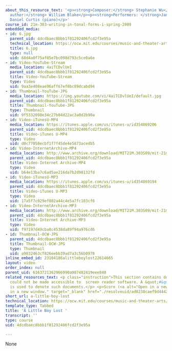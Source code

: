 ```yaml
---
about_this_resource_text: '<p><strong>Composer:</strong> Stephanie Wu</p><p><strong>Text
  author:</strong> William Blake</p><p><strong>Performers: </strong>Janna Baty (voice),
  Daniel Curtis (piano)</p>'
course_id: 21m-303-writing-in-tonal-forms-i-spring-2009
embedded_media:
- id: 6.jpg
  parent_uid: 4dcdbaec8bbb1f81292406fcd2f3e95a
  technical_location: https://ocw.mit.edu/courses/music-and-theater-arts/21m-303-writing-in-tonal-forms-i-spring-2009/assignments/a-little-boy-lost/6.jpg
  title: 6.jpg
  type: null
  uid: 68d4a0f75af05e7bc098d793c5ce0a6e
- id: Video-YouTube-Stream
  media_location: 4aiTCDvlUeI
  parent_uid: 4dcdbaec8bbb1f81292406fcd2f3e95a
  title: Video-YouTube-Stream
  type: Video
  uid: 9aa3e408eae96aff67ef0bc89dcabd94
- id: Thumbnail-YouTube-JPG
  media_location: https://img.youtube.com/vi/4aiTCDvlUeI/default.jpg
  parent_uid: 4dcdbaec8bbb1f81292406fcd2f3e95a
  title: Thumbnail-YouTube-JPG
  type: Thumbnail
  uid: 9f5332098e34c27b04d22ac3a0d2b90a
- id: Video-iTunesU-MP4
  media_location: https://itunes.apple.com/us/itunes-u/id354869206
  parent_uid: 4dcdbaec8bbb1f81292406fcd2f3e95a
  title: Video-iTunes U-MP4
  type: Video
  uid: d0c77050ecbf1f7f45de4e5873acedb5
- id: Video-InternetArchive-MP4
  media_location: http://www.archive.org/download/MIT21M.303S09/mit-21m.303-s09-song1_300k.mp4
  parent_uid: 4dcdbaec8bbb1f81292406fcd2f3e95a
  title: Video-Internet Archive-MP4
  type: Video
  uid: b64e13ba7c6ad5ae216da7b2d98132fd
- id: Video-iTunesU-MP3
  media_location: https://itunes.apple.com/us/itunes-u/id354869194
  parent_uid: 4dcdbaec8bbb1f81292406fcd2f3e95a
  title: Video-iTunes U-MP3
  type: Video
  uid: 17a5f7c029ef802a44c4e5a7fc103cf6
- id: Video-InternetArchive-MP3
  media_location: http://www.archive.org/download/MIT21M.303S09/mit-21m.303-s09-song1.mp3
  parent_uid: 4dcdbaec8bbb1f81292406fcd2f3e95a
  title: Video-Internet Archive-MP3
  type: Video
  uid: f97197d49cba8c4538da89f94a976cd6
- id: Thumbnail-OCW-JPG
  parent_uid: 4dcdbaec8bbb1f81292406fcd2f3e95a
  title: Thumbnail-OCW-JPG
  type: Thumbnail
  uid: a9032463cf826eebb39ad7a3c56b0978
inline_embed_id: 23104186alittleboylost22614665
layout: video
order_index: null
parent_uid: 6163721362966990a987482419eee840
related_resources_text: <p class="instruction">This section contains documents that
  could not be made accessible to  screen reader software. A &quot;#&quot; symbol
  is used to denote such documents.</p> <p>Score (<a alt="Open in a new window." title="Open
  in a new window." target="_blank" href="./resolveuid/ad0238caef9d44423adbcece2f1d9b2e">PDF</a>)<sup>#</sup></p>
short_url: a-little-boy-lost
technical_location: https://ocw.mit.edu/courses/music-and-theater-arts/21m-303-writing-in-tonal-forms-i-spring-2009/assignments/a-little-boy-lost
template_type: Tabbed
title: 'A Little Boy Lost '
transcript: ''
type: course
uid: 4dcdbaec8bbb1f81292406fcd2f3e95a

---
```

None